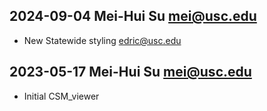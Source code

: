## 2024-09-04  Mei-Hui Su <mei@usc.edu>
* New Statewide styling edric@usc.edu

## 2023-05-17  Mei-Hui Su <mei@usc.edu>
* Initial CSM_viewer

